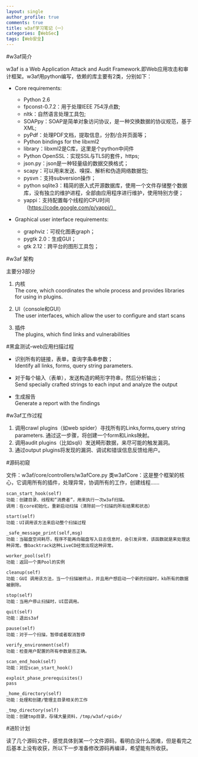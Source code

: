 ```yaml
---
layout: single
author_profile: true
comments: true
title: w3af学习笔记（一）
categories: [WebSec]
tags: [Web安全]
---
```


#w3af简介

w3af is a Web Application Attack and Audit Framework.即Web应用攻击和审计框架。w3af用python编写，依赖的库主要有2类，分别如下：

+ Core requirements:
	* Python 2.6
	* fpconst-0.7.2：用于处理IEEE 754浮点数;
	* nltk：自然语言处理工具包;
	* SOAPpy：SOAP是简单对象访问协议，是一种交换数据的协议规范，基于XML;
	* pyPdf：处理PDF文档，提取信息，分割/合并页面等；
	* Python bindings for the libxml2 
	* library：libxml2是C库，这里是个python中间件
	* Python OpenSSL：实现SSL与TLS的套件，https;
	* json.py：json是一种轻量级的数据交换格式；
	* scapy：可以用来发送、嗅探、解析和伪造网络数据包;
	* pysvn：支持subversion操作；
	* python sqlite3：精简的嵌入式开源数据库，使用一个文件存储整个数据库，没有独立的维护进程，全部由应用程序进行维护，使用特别方便；
	* yappi：支持配置每个线程的CPU时间（https://code.google.com/p/yappi/）

+ Graphical user interface requirements:
	- graphviz：可视化图表graph；
	- pygtk 2.0：生成GUI；
	- gtk 2.12：跨平台的图形工具包；

#w3af 架构

主要分3部分  

1. 内核  
The core, which coordinates the whole process and provides libraries for using in plugins.

2. UI（console和GUI）  
The user interfaces, which allow the user to configure and start scans

3. 插件  
The plugins, which find links and vulnerabilities

#黑盒测试–web应用扫描过程

* 识别所有的链接，表单，查询字条串参数；  
Identify all links, forms, query string parameters.

* 对于每个输入（表单），发送构造的畸形字符串，然后分析输出；  
Send specially crafted strings to each input and analyze the output

* 生成报告  
Generate a report with the findings

#w3af工作过程

1. 调用crawl plugins（如web spider）寻找所有的Links,forms,query string parameters. 通过这一步骤，将创建一个form和Links映射。
2. 调用audit plugins（比如sqli）发送畸形数据，来尽可能的触发漏洞。
2. 通过output plugins将发现的漏洞、调试和错误信息反馈给用户。

#源码初窥

文件：w3af/core/controllers/w3afCore.py
类w3afCore：这是整个框架的核心，它调用所有的插件，处理异常，协调所有的工作，创建线程……

	scan_start_hook(self)
	功能：创建目录、线程和“消费者”，用来执行一次w3af扫描。
	调用：在core初始化，重新启动扫描（清除前一个扫描的所有结果和状态）

	start(self)
	功能：UI调用该方法来启动整个扫描过程

	_safe_message_print(self,msg)
	功能：当磁盘空间耗尽，程序不能再向磁盘写入日志信息时，会引发异常，该函数就是来处理这种异常。像backtrack这种LiveCD经常出现这种异常。

	worker_pool(self)
	功能：返回一个类Pool的实例

	cleanup(self)
	功能：GUI 调用该方法，当一个扫描被终止，并且用户想启动一个新的扫描时，kb所有的数据被删除。

	stop(self)
	功能：当用户停止扫描时，UI层调用。

	quit(self)
	功能：退出s3af

	pause(self)
	功能：对于一个扫描，暂停或者取消暂停

	verify_environment(self)
	功能：检查用户配置的所有参数是否正确。

	scan_end_hook(self)
	功能：对应scan_start_hook()

	exploit_phase_prerequisites()
	pass

	_home_directory(self)
	功能：处理和创建/管理主目录相关的工作

	_tmp_directory(self)
	功能：创建tmp目录，存储大量资料，/tmp/w3af/<pid>/

#进阶计划

读了几个源码文件，感觉具体到某一个文件源码，看明白没什么困难，但是看完之后基本上没有收获，所以下一步准备修改源码再编译，希望能有所收获。

